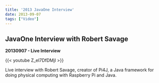 ```yaml
---
title: '2013 JavaOne Interview'
date: 2013-09-07
tags: ["Video"]
---
```


## JavaOne Interview with Robert Savage

**20130907 - Live Interview**

{{< youtube Z_eI7DfDMjI >}}

Live interview with Robert Savage, creator of Pi4J, a Java framework for doing physical computing with Raspberry Pi and Java.